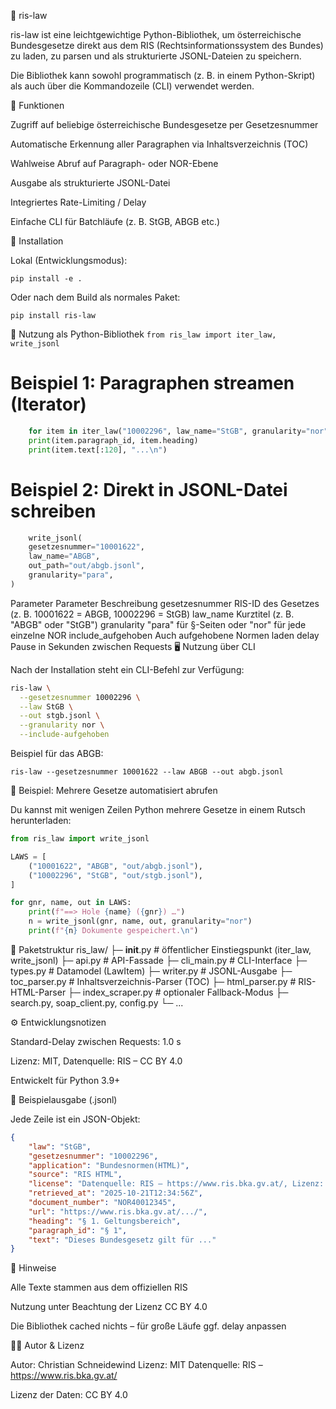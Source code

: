 📘 ris-law

ris-law ist eine leichtgewichtige Python-Bibliothek,
um österreichische Bundesgesetze direkt aus dem RIS (Rechtsinformationssystem des Bundes)
zu laden, zu parsen und als strukturierte JSONL-Dateien zu speichern.

Die Bibliothek kann sowohl programmatisch (z. B. in einem Python-Skript)
als auch über die Kommandozeile (CLI) verwendet werden.

🚀 Funktionen

Zugriff auf beliebige österreichische Bundesgesetze per Gesetzesnummer

Automatische Erkennung aller Paragraphen via Inhaltsverzeichnis (TOC)

Wahlweise Abruf auf Paragraph- oder NOR-Ebene

Ausgabe als strukturierte JSONL-Datei

Integriertes Rate-Limiting / Delay

Einfache CLI für Batchläufe (z. B. StGB, ABGB etc.)

🧩 Installation

Lokal (Entwicklungsmodus):

`pip install -e .`



Oder nach dem Build als normales Paket:

`pip install ris-law`

🧠 Nutzung als Python-Bibliothek
`from ris_law import iter_law, write_jsonl`

# Beispiel 1: Paragraphen streamen (Iterator)
``` python 
    for item in iter_law("10002296", law_name="StGB", granularity="nor"):
    print(item.paragraph_id, item.heading)
    print(item.text[:120], "...\n")
```
# Beispiel 2: Direkt in JSONL-Datei schreiben
``` Python
    write_jsonl(
    gesetzesnummer="10001622",
    law_name="ABGB",
    out_path="out/abgb.jsonl",
    granularity="para",
)
```
Parameter
Parameter	Beschreibung
gesetzesnummer	RIS-ID des Gesetzes (z. B. 10001622 = ABGB, 10002296 = StGB)
law_name	Kurztitel (z. B. "ABGB" oder "StGB")
granularity	"para" für §-Seiten oder "nor" für jede einzelne NOR
include_aufgehoben	Auch aufgehobene Normen laden
delay	Pause in Sekunden zwischen Requests
🖥️ Nutzung über CLI

Nach der Installation steht ein CLI-Befehl zur Verfügung:
``` bash
ris-law \
  --gesetzesnummer 10002296 \
  --law StGB \
  --out stgb.jsonl \
  --granularity nor \
  --include-aufgehoben
```

Beispiel für das ABGB:

```ris-law --gesetzesnummer 10001622 --law ABGB --out abgb.jsonl```

📁 Beispiel: Mehrere Gesetze automatisiert abrufen

Du kannst mit wenigen Zeilen Python mehrere Gesetze in einem Rutsch herunterladen:
``` python
from ris_law import write_jsonl

LAWS = [
    ("10001622", "ABGB", "out/abgb.jsonl"),
    ("10002296", "StGB", "out/stgb.jsonl"),
]

for gnr, name, out in LAWS:
    print(f"==> Hole {name} ({gnr}) …")
    n = write_jsonl(gnr, name, out, granularity="nor")
    print(f"{n} Dokumente gespeichert.\n")
```
🧱 Paketstruktur
ris_law/
├─ __init__.py          # öffentlicher Einstiegspunkt (iter_law, write_jsonl)
├─ api.py               # API-Fassade
├─ cli_main.py          # CLI-Interface
├─ types.py             # Datamodel (LawItem)
├─ writer.py            # JSONL-Ausgabe
├─ toc_parser.py        # Inhaltsverzeichnis-Parser (TOC)
├─ html_parser.py       # RIS-HTML-Parser
├─ index_scraper.py     # optionaler Fallback-Modus
├─ search.py, soap_client.py, config.py
└─ ...

⚙️ Entwicklungsnotizen

Standard-Delay zwischen Requests: 1.0 s

Lizenz: MIT, Datenquelle: RIS – CC BY 4.0

Entwickelt für Python 3.9+

📄 Beispielausgabe (.jsonl)

Jede Zeile ist ein JSON-Objekt:
``` json
{
    "law": "StGB",
    "gesetzesnummer": "10002296",
    "application": "Bundesnormen(HTML)",
    "source": "RIS HTML",
    "license": "Datenquelle: RIS – https://www.ris.bka.gv.at/, Lizenz: CC BY 4.0",
    "retrieved_at": "2025-10-21T12:34:56Z",
    "document_number": "NOR40012345",
    "url": "https://www.ris.bka.gv.at/.../",
    "heading": "§ 1. Geltungsbereich",
    "paragraph_id": "§ 1",
    "text": "Dieses Bundesgesetz gilt für ..."
}
```
💬 Hinweise

Alle Texte stammen aus dem offiziellen RIS

Nutzung unter Beachtung der Lizenz CC BY 4.0

Die Bibliothek cached nichts – für große Läufe ggf. delay anpassen

🧑‍💻 Autor & Lizenz

Autor: Christian Schneidewind
Lizenz: MIT
Datenquelle: RIS – https://www.ris.bka.gv.at/

Lizenz der Daten: CC BY 4.0